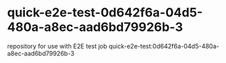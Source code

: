 # quick-e2e-test-0d642f6a-04d5-480a-a8ec-aad6bd79926b-3
repository for use with E2E test job quick-e2e-test:0d642f6a-04d5-480a-a8ec-aad6bd79926b-3
